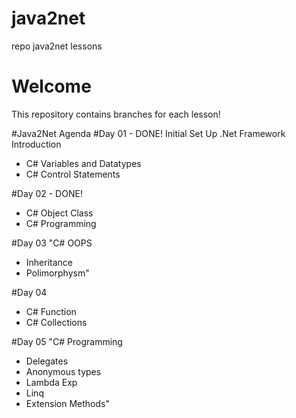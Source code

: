 # java2net
repo java2net lessons

# Welcome
This repository contains branches for each lesson! 

#Java2Net Agenda
#Day 01 - DONE!
Initial Set Up
.Net Framework Introduction
* C# Variables and Datatypes
* C# Control Statements

#Day 02	 - DONE!
* C# Object Class
* C# Programming

#Day 03 
"C# OOPS
 * Inheritance
 * Polimorphysm"

#Day 04
* C# Function
* C# Collections


#Day 05
"C# Programming
 * Delegates
 * Anonymous types
 * Lambda Exp
 * Linq
 * Extension Methods"
